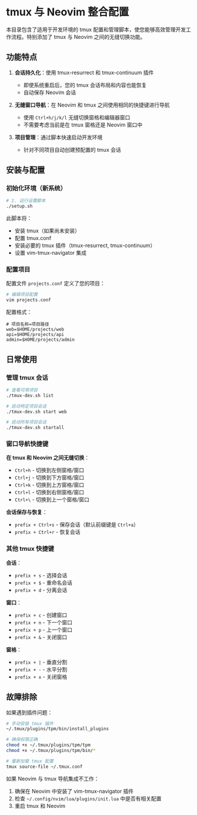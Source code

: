 # tmux 与 Neovim 整合配置

本目录包含了适用于开发环境的 tmux 配置和管理脚本，使您能够高效管理开发工作流程。特别添加了 tmux 与 Neovim 之间的无缝切换功能。

## 功能特点

1. **会话持久化**：使用 tmux-resurrect 和 tmux-continuum 插件
   - 即使系统重启后，您的 tmux 会话布局和内容也能恢复
   - 自动保存 Neovim 会话

2. **无缝窗口导航**：在 Neovim 和 tmux 之间使用相同的快捷键进行导航
   - 使用 `Ctrl+h/j/k/l` 无缝切换窗格和编辑器窗口
   - 不需要考虑当前是在 tmux 窗格还是 Neovim 窗口中

3. **项目管理**：通过脚本快速启动开发环境
   - 针对不同项目自动创建预配置的 tmux 会话

## 安装与配置

### 初始化环境（新系统）

```bash
# 1. 运行设置脚本
./setup.sh
```

此脚本将：
- 安装 tmux（如果尚未安装）
- 配置 tmux.conf
- 安装必要的 tmux 插件（tmux-resurrect, tmux-continuum）
- 设置 vim-tmux-navigator 集成

### 配置项目

配置文件 `projects.conf` 定义了您的项目：

```bash
# 编辑项目配置
vim projects.conf
```

配置格式：
```
# 项目名称=项目路径
web=$HOME/projects/web
api=$HOME/projects/api
admin=$HOME/projects/admin
```

## 日常使用

### 管理 tmux 会话

```bash
# 查看可用项目
./tmux-dev.sh list

# 启动特定项目会话
./tmux-dev.sh start web

# 启动所有项目会话
./tmux-dev.sh startall
```

### 窗口导航快捷键

**在 tmux 和 Neovim 之间无缝切换**：
- `Ctrl+h` - 切换到左侧窗格/窗口
- `Ctrl+j` - 切换到下方窗格/窗口
- `Ctrl+k` - 切换到上方窗格/窗口
- `Ctrl+l` - 切换到右侧窗格/窗口
- `Ctrl+\` - 切换到上一个窗格/窗口

**会话保存与恢复**：
- `prefix + Ctrl+s` - 保存会话（默认前缀键是 `Ctrl+a`）
- `prefix + Ctrl+r` - 恢复会话

### 其他 tmux 快捷键

**会话**：
- `prefix + s` - 选择会话
- `prefix + $` - 重命名会话
- `prefix + d` - 分离会话

**窗口**：
- `prefix + c` - 创建窗口
- `prefix + n` - 下一个窗口
- `prefix + p` - 上一个窗口
- `prefix + &` - 关闭窗口

**窗格**：
- `prefix + |` - 垂直分割
- `prefix + -` - 水平分割
- `prefix + x` - 关闭窗格

## 故障排除

如果遇到插件问题：

```bash
# 手动安装 tmux 插件
~/.tmux/plugins/tpm/bin/install_plugins

# 确保权限正确
chmod +x ~/.tmux/plugins/tpm/tpm
chmod +x ~/.tmux/plugins/tpm/bin/*

# 重新加载 tmux 配置
tmux source-file ~/.tmux.conf
```

如果 Neovim 与 tmux 导航集成不工作：

1. 确保在 Neovim 中安装了 vim-tmux-navigator 插件
2. 检查 `~/.config/nvim/lua/plugins/init.lua` 中是否有相关配置
3. 重启 tmux 和 Neovim 